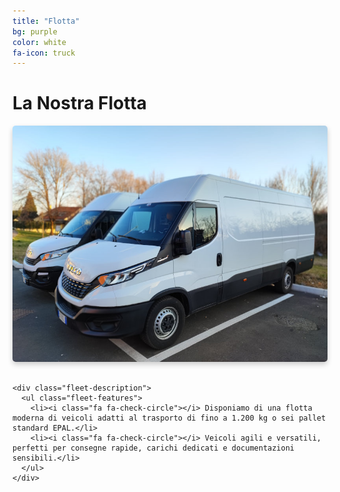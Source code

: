 ```yaml
---
title: "Flotta"
bg: purple
color: white
fa-icon: truck
---
```


# La Nostra Flotta

<div class="container">
  <div class="row">
    <div class="fleet-image">
      <img src="/img/mezzi.jpg" alt="Flotta di Flow Logistica" class="responsive-image">
    </div>
    
    <div class="fleet-description">
      <ul class="fleet-features">
        <li><i class="fa fa-check-circle"></i> Disponiamo di una flotta moderna di veicoli adatti al trasporto di fino a 1.200 kg o sei pallet standard EPAL.</li>
        <li><i class="fa fa-check-circle"></i> Veicoli agili e versatili, perfetti per consegne rapide, carichi dedicati e documentazioni sensibili.</li>
      </ul>
    </div>
  </div>
</div>

<style>
.fleet-image {
  text-align: center;
  margin-bottom: 30px;
}

.responsive-image {
  max-width: 100%;
  height: auto;
  border-radius: 5px;
  box-shadow: 0 4px 8px rgba(0,0,0,0.2);
}

.fleet-features {
  list-style-type: none;
  padding-left: 0;
  margin: 0 auto;
  max-width: 800px;
  text-align: left;
}

.fleet-features li {
  padding: 10px 0;
  font-size: 1.2em;
  margin-bottom: 15px;
}

.fleet-features i {
  margin-right: 10px;
  color: rgba(255,255,255,0.8);
}
</style>